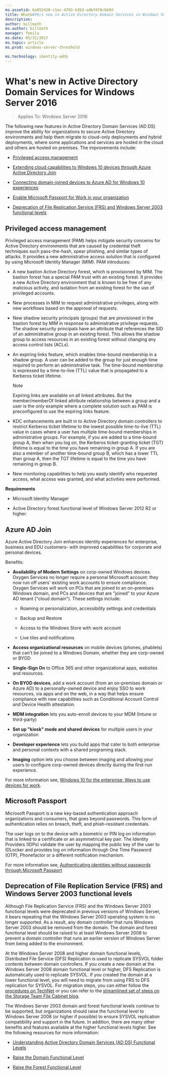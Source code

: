 ```yaml
---
ms.assetid: 6a852428-c1ec-4703-b3b3-a4bfdf8cbb9d
title: What&#39;s new in Active Directory Domain Services in Windows Server 2016
description:
author: billmath
ms.author: billmath
manager: femila
ms.date: 05/31/2017
ms.topic: article
ms.prod: windows-server-threshold

ms.technology: identity-adds
---
```


# What&#39;s new in Active Directory Domain Services for Windows Server 2016

>Applies To: Windows Server 2016

The following new features in Active Directory Domain Services (AD DS) improve the ability for organizations to secure Active Directory environments and help them migrate to cloud-only deployments and hybrid deployments, where some applications and services are hosted in the cloud and others are hosted on premises. The improvements include:  
  
-   [Privileged access management](https://technet.microsoft.com/library/mt150258.aspx   
)  
  
- [Extending cloud capabilities to Windows 10 devices through Azure Active Directory Join](https://azure.microsoft.com/en-us/documentation/articles/active-directory-azureadjoin-overview/)   
  
- [Connecting domain-joined devices to Azure AD for Windows 10 experiences](https://azure.microsoft.com/en-us/documentation/articles/active-directory-azureadjoin-devices-group-policy/)   
  
- [Enable Microsoft Passport for Work in your organization](https://azure.microsoft.com/en-us/documentation/articles/active-directory-azureadjoin-passport-deployment/)    
  
-  [Deprecation of File Replication Service (FRS) and Windows Server 2003 functional levels](ad-ds/active-directory-functional-levels.md)  
  
  
## <a name="BKMK_PAM"></a>Privileged access management  
Privileged access management (PAM) helps mitigate security concerns for Active Directory environments that are caused by credential theft techniques such pass-the-hash, spear phishing, and similar types of attacks. It provides a new administrative access solution that is configured by using Microsoft Identity Manager (MIM). PAM introduces:  
  
-   A new bastion Active Directory forest, which is provisioned by MIM. The bastion forest has a special PAM trust with an existing forest. It provides a new Active Directory environment that is known to be free of any malicious activity, and isolation from an existing forest for the use of privileged accounts.  
  
-   New processes in MIM to request administrative privileges, along with new workflows based on the approval of requests.  
  
-   New shadow security principals (groups) that are provisioned in the bastion forest by MIM in response to administrative privilege requests. The shadow security principals have an attribute that references the SID of an administrative group in an existing forest. This allows the shadow group to access resources in an existing forest without changing any access control lists (ACLs).  
  
-   An expiring links feature, which enables time-bound membership in a shadow group. A user can be added to the group for just enough time required to perform an administrative task. The time-bound membership is expressed by a time-to-live (TTL) value that is propagated to a Kerberos ticket lifetime.  
  
    > [!NOTE]  
    > Expiring links are available on all linked attributes. But the member/memberOf linked attribute relationship between a group and a user is the only example where a complete solution such as PAM is preconfigured to use the expiring links feature.  
  
-   KDC enhancements are built in to Active Directory domain controllers to restrict Kerberos ticket lifetime to the lowest possible time-to-live (TTL) value in cases where a user has multiple time-bound memberships in administrative groups. For example, if you are added to a time-bound group A, then when you log on, the Kerberos ticket-granting ticket (TGT) lifetime is equal to the time you have remaining in group A. If you are also a member of another time-bound group B, which has a lower TTL than group A, then the TGT lifetime is equal to the time you have remaining in group B.  
  
-   New monitoring capabilities to help you easily identify who requested access, what access was granted, and what activities were performed.  
  
**Requirements**  
  
-   Microsoft Identity Manager  
  
-   Active Directory forest functional level of Windows Server 2012 R2 or higher.  
  
## <a name="BKMK_AzureADJoin"></a>Azure AD Join  
Azure Active Directory Join enhances identity experiences for enterprise, business and EDU customers- with improved capabilities for corporate and personal devices.  
  
Benefits:  
  
-   **Availability of Modern Settings** on corp-owned Windows devices. Oxygen Services no longer require a personal Microsoft account: they now run off users' existing work accounts to ensure compliance. Oxygen Services will work on PCs that are joined to an on-premises Windows domain, and PCs and devices that are "joined" to your Azure AD tenant ("cloud domain"). These settings include:  
  
    -   Roaming or personalization, accessibility settings and credentials  
  
    -   Backup and Restore  
  
    -   Access to the Windows Store with work account  
  
    -   Live tiles and notifications  
  
-   **Access organizational resources** on mobile devices (phones, phablets) that can't be joined to a Windows Domain, whether they are corp-owned or BYOD  
  
-   **Single-Sign On** to Office 365 and other organizational apps, websites and resources.  
  
-   **On BYOD devices**, add a work account (from an on-premises domain or Azure AD) to a personally-owned device and enjoy SSO to work resources, via apps and on the web, in a way that helps ensure compliance with new capabilities such as Conditional Account Control and Device Health attestation.  
  
-   **MDM integration** lets you auto-enroll devices to your MDM (Intune or third-party)  
  
-   **Set up "kiosk" mode and shared devices** for multiple users in your organization  
  
-   **Developer experience** lets you build apps that cater to both enterprise and personal contexts with a shared programing stack.  
  
-   **Imaging** option lets you choose between imaging and allowing your users to configure corp-owned devices directly during the first-run experience.  
  
For more information see, [Windows 10 for the enterprise: Ways to use devices for work](https://azure.microsoft.com/en-us/documentation/articles/active-directory-azureadjoin-windows10-devices-overview/?rnd=1).  
  
## <a name="BKMK_IDLocker"></a>Microsoft Passport  
Microsoft Passport is a new key-based authentication approach organizations and consumers, that goes beyond passwords. This form of authentication relies on breach, theft, and phish-resistant credentials.  
  
The user logs on to the device with a biometric or PIN log on information that is linked to a certificate or an asymmetrical key pair. The Identity Providers (IDPs) validate the user by mapping the public key of the user to IDLocker and provides log on information through One Time Password (OTP), Phonefactor or a different notification mechanism.  
  
For more information see, [Authenticating identities without passwords through Microsoft Passport](https://azure.microsoft.com/en-us/documentation/articles/active-directory-azureadjoin-passport/)  
  
## <a name="BKMK_FRSDeprecation"></a>Deprecation of File Replication Service (FRS) and Windows Server 2003 functional levels  
Although File Replication Service (FRS) and the Windows Server 2003 functional levels were deprecated in previous versions of Windows Server, it bears repeating that the Windows Server 2003 operating system is no longer supported. As a result, any domain controller that runs Windows Server 2003 should be removed from the domain. The domain and forest functional level should be raised to at least Windows Server 2008 to prevent a domain controller that runs an earlier version of Windows Server from being added to the environment.  
  
At the Windows Server 2008 and higher domain functional levels, Distributed File Service (DFS) Replication is used to replicate SYSVOL folder contents between domain controllers. If you create a new domain at the Windows Server 2008 domain functional level or higher, DFS Replication is automatically used to replicate SYSVOL. If you created the domain at a lower functional level, you will need to migrate from using FRS to DFS replication for SYSVOL. For migration steps, you can either follow the [procedures on TechNet](https://technet.microsoft.com/library/dd640019(v=WS.10).aspx) or you can refer to the [streamlined set of steps on the Storage Team File Cabinet blog](http://blogs.technet.com/b/filecab/archive/2014/06/25/streamlined-migration-of-frs-to-dfsr-sysvol.aspx).  
  
The Windows Server 2003 domain and forest functional levels continue to be supported, but organizations should raise the functional level to Windows Server 2008 (or higher if possible) to ensure SYSVOL replication compatibility and support in the future. In addition, there are many other benefits and features available at the higher functional levels higher. See the following resources for more information:  
  
-   [Understanding Active Directory Domain Services (AD DS) Functional Levels](ad-ds/active-directory-functional-levels.md)  
  
-   [Raise the Domain Functional Level](https://technet.microsoft.com/library/cc753104.aspx)  
  
-   [Raise the Forest Functional Level](https://technet.microsoft.com/library/cc730985.aspx)  
  
